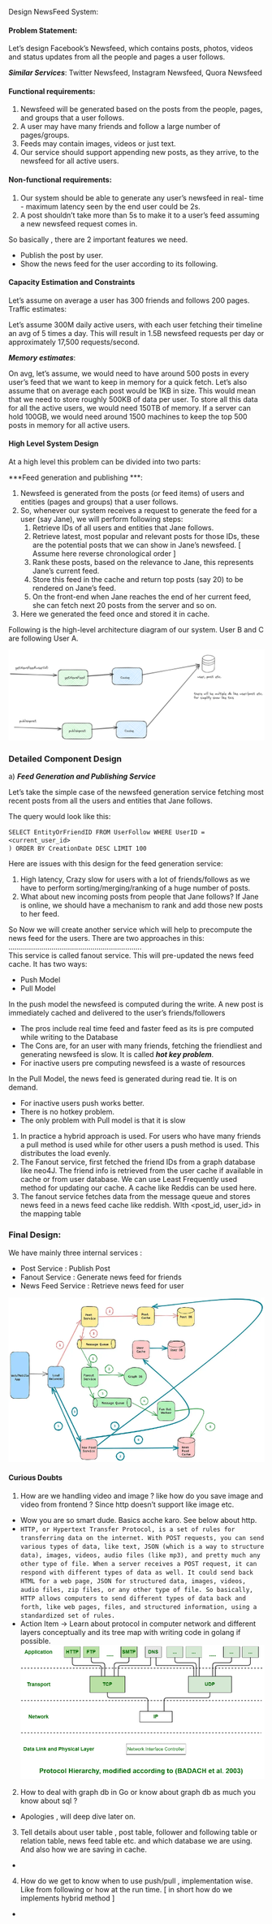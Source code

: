 Design NewsFeed System:

#### Problem Statement:
Let’s design Facebook’s Newsfeed, which contains posts, photos, videos and status updates from all the people and pages a user follows.

***Similar Services***: Twitter Newsfeed, Instagram Newsfeed, Quora Newsfeed


#### Functional requirements:

1. Newsfeed will be generated based on the posts from the people, pages, and groups that a user follows.
2. A user may have many friends and follow a large number of pages/groups.
3. Feeds may contain images, videos or just text.
4. Our service should support appending new posts, as they arrive, to the newsfeed for all active users.

#### Non-functional requirements:

1. Our system should be able to generate any user’s newsfeed in real- time - maximum latency seen by the end user could be 2s.
2. A post shouldn’t take more than 5s to make it to a user’s feed assuming a new newsfeed request comes in.

So basically , there are 2 important features we need. 
- Publish the post by user.
- Show the news feed for the user according to its following.


#### Capacity Estimation and Constraints

Let’s assume on average a user has 300 friends and follows 200 pages.
Traffic estimates:

Let’s assume 300M daily active users, with each user fetching their timeline an avg of 5 times a day.
This will result in 1.5B newsfeed requests per day or approximately 17,500 requests/second.

***Memory estimates***:

On avg, let’s assume, we would need to have around 500 posts in every user’s feed that we want to keep in memory for a quick fetch.
Let’s also assume that on average each post would be 1KB in size.
This would mean that we need to store roughly 500KB of data per user.
To store all this data for all the active users, we would need 150TB of memory.
If a server can hold 100GB, we would need around 1500 machines to keep the top 500 posts in memory for all active users.


#### High Level System Design


At a high level this problem can be divided into two parts:

***Feed generation and publishing ***:

1. Newsfeed is generated from the posts (or feed items) of users and entities (pages and groups) that a user follows.
2. So, whenever our system receives a request to generate the feed for a user (say Jane), we will perform following steps:
   1. Retrieve IDs of all users and entities that Jane follows.
   2. Retrieve latest, most popular and relevant posts for those IDs, these are the potential posts that we can show in Jane’s newsfeed. [ Assume here reverse chronological order ]
   3. Rank these posts, based on the relevance to Jane, this represents Jane’s current feed.
   4. Store this feed in the cache and return top posts (say 20) to be rendered on Jane’s feed.
   5. On the front-end when Jane reaches the end of her current feed, she can fetch next 20 posts from the server and so on.
3. Here we generated the feed once and stored it in cache.


Following is the high-level architecture diagram of our system. User B and C are following User A.

![alt_text](./images/img.png)


### Detailed Component Design

a) ***Feed Generation and Publishing Service***

Let’s take the simple case of the newsfeed generation service fetching most recent posts from all the users and entities that Jane follows.

The query would look like this:

```SELECT FeedItemID FROM FeedItem WHERE SourceID in (
SELECT EntityOrFriendID FROM UserFollow WHERE UserID = <current_user_id>
) ORDER BY CreationDate DESC LIMIT 100
```

Here are issues with this design for the feed generation service:

1. High latency, Crazy slow for users with a lot of friends/follows as we have to perform sorting/merging/ranking of a huge number of posts.
2. What about new incoming posts from people that Jane follows? If Jane is online, we should have a mechanism to rank and add those new posts to her feed.

So Now we will create another service which will help to precompute the news feed for the users. There are two approaches in this: <br>
................................................................. <br>
This service is called fanout service. This will pre-updated the news feed cache.
It has two ways:

- Push Model
- Pull Model

In the push model the newsfeed is computed during the write. A new post is immediately cached and delivered to the user’s friends/followers

- The pros include real time feed and faster feed as its is pre computed while writing to the Database
- The Cons are, for an user with many friends, fetching the friendliest and generating newsfeed is slow. It is called ***hot key problem***.
- For inactive users pre computing newsfeed is a waste of resources


In the Pull Model, the news feed is generated during read tie. It is on demand.

- For inactive users push works better.
- There is no hotkey problem.
- The only problem with Pull model is that it is slow


1. In practice a hybrid approach is used. For users who have many friends a pull method is used while for other users a push method is used. This distributes the load evenly.
2. The Fanout service, first fetched the friend IDs from a graph database like neo4J. The friend info is retrieved from the user cache if available in cache or from user database. We can use Least Frequently used method for updating our cache. A cache like Reddis can be used here.
3. The fanout service fetches data from the message queue and stores news feed in a news feed cache like reddish. WIth <post_id, user_id> in the mapping table



### Final Design:
         
We have mainly three internal services :

- Post Service : Publish Post
- Fanout Service : Generate news feed for friends
- News Feed Service : Retrieve news feed for user

![alt_text](./images/img_1.png)


#### Curious Doubts

1. How are we handling video and image ? like how do you save image and video from frontend ?  Since http doesn’t support like image etc.
- Wow you are so smart dude.  Basics acche karo. See below about http.
- ````HTTP, or Hypertext Transfer Protocol, is a set of rules for transferring data on the internet. With POST requests, you can send various types of data, like text, JSON (which is a way to structure data), images, videos, audio files (like mp3), and pretty much any other type of file. When a server receives a POST request, it can respond with different types of data as well. It could send back HTML for a web page, JSON for structured data, images, videos, audio files, zip files, or any other type of file. So basically, HTTP allows computers to send different types of data back and forth, like web pages, files, and structured information, using a standardized set of rules.````
- Action Item -> Learn about protocol in computer network and different layers conceptually and its tree map with writing code in golang if possible.
![alt_text](./images/img_2.png)
2. How to deal with graph db in Go or know about graph db as much you know about sql ?
- Apologies , will deep dive later on.

3. Tell details about user table , post table, follower and following table or relation table, news feed table etc. and which database we are using. And also how we are saving in cache.
- 
4. How do we get to know when to use push/pull , implementation wise. Like from following or how at the run time. [ in short how do we implements hybrid method ]

- 